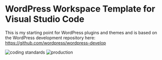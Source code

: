 # WordPress Workspace Template for Visual Studio Code

This is my starting point for WordPress plugins and themes and is based on the WordPress development repository here: https://github.com/wordpress/wordpress-develop

![coding standards](https://github.com/zachwatkins/vscode-wordpress/actions/workflows/.github/workflows/coding-standards.yml/badge.svg)
![production](https://github.com/zachwatkins/vscode-wordpress/actions/workflows/.github/workflows/push-deploy.yml/badge.svg)
